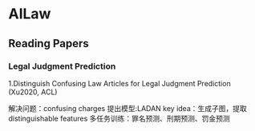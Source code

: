 # AILaw

## Reading Papers

### Legal Judgment Prediction
1.Distinguish Confusing Law Articles for Legal Judgment Prediction  (Xu2020, ACL)

解决问题：confusing charges
提出模型:LADAN
key idea：生成子图，提取 distinguishable features
多任务训练：罪名预测、刑期预测、罚金预测

